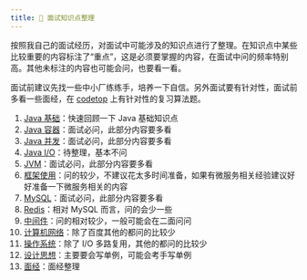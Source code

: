 ```yaml
---
title: 💂 面试知识点整理
---
```


按照我自己的面试经历，对面试中可能涉及的知识点进行了整理。在知识点中某些比较重要的内容标注了“重点”，这是必须要掌握的内容，在面试中问的频率特别高。其他未标注的内容也可能会问，也要看一看。

面试前建议先找一些中小厂练练手，培养一下自信。另外面试要有针对性，面试前多看一些面经，在 [codetop](https://codetop.cc/#/home) 上有针对性的复习算法题。

1. [Java 基础](/interview/java-basic/)：快速回顾一下 Java 基础知识点
2. [Java 容器](/interview/java-collection/)：面试必问，此部分内容要多看
3. [Java 并发](/interview/java-multithread/)：面试必问，此部分内容要多看
4. [Java I/O](/interview/java-io/)：待整理，基本不问
5. [JVM](/interview/jvm/)：面试必问，此部分内容要多看
6. [框架使用](/interview/framework/)：问的较少，不建议花太多时间准备，如果有微服务相关经验建议好好准备一下微服务相关的内容
7. [MySQL](/interview/mysql/)：面试必问，此部分内容要多看
8. [Redis](/interview/redis/)：相对 MySQL 而言，问的会少一些
9. [中间件](/interview/middleware/)：问的相对较少，一般可能会在二面问问
10. [计算机网络](/interview/network/)：除了百度其他的都问的比较少
11. [操作系统](/interview/os/)：除了 I/O 多路复用，其他的都问的比较少
12. [设计思想](/interview/thoughts/)：主要要会写单例，可能会考手写单例
13. [面经](/interview/experience)：面经整理
